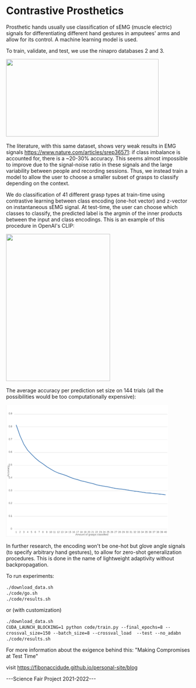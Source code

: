 # Contrastive Prosthetics

Prosthetic hands usually use classification of sEMG (muscle electric) signals for differentiating different hand gestures in amputees' arms and allow for its control. A machine learning model is used.

To train, validate, and test, we use the ninapro databases 2 and 3.

<img src="https://www.researchgate.net/profile/Henning-Mueller-3/publication/279962755/figure/fig1/AS:614174241599503@1523441958336/The-Ninapro-acquisition-protocol-22.png" width="418" height="212">

The literature, with this same dataset, shows very weak results in EMG signals https://www.nature.com/articles/srep36571: if class imbalance is accounted for, there is a ~20-30% accuracy. This seems almost impossible to improve due to the signal-noise ratio in these signals and the large variability between people and recording sessions. Thus, we instead train a model to allow the user to choose a smaller subset of grasps to classify depending on the context.

We do classification of 41 different grasp types at train-time using contrastive learning between class encoding (one-hot vector) and z-vector on instantaneous sEMG signal. At test-time, the user can choose which classes to classify, the predicted label is the argmin of the inner products between the input and class encodings. This is an example of this procedure in OpenAI's CLIP:

<img src="https://openaiassets.blob.core.windows.net/$web/clip/draft/20210104b/overview-a.svg" width="285" height="402">

The average accuracy per prediction set size on 144 trials (all the possibilities would be too computationally expensive):

<img src="results.png" width="444" height="360">

In further research, the encoding won't be one-hot but glove angle signals (to specify arbitrary hand gestures), to allow for zero-shot generalization procedures. This is done in the name of lightweight adaptivity without backpropagation.

To run experiments:
```
./download_data.sh
./code/go.sh
./code/results.sh
```
or (with customization)

```
./download_data.sh
CUDA_LAUNCH_BLOCKING=1 python code/train.py --final_epochs=8 --crossval_size=150 --batch_size=8 --crossval_load  --test --no_adabn
./code/results.sh
```

For more information about the exigence behind this:
"Making Compromises at Test Time"

visit https://fibonaccidude.github.io/personal-site/blog

---Science Fair Project 2021-2022---
